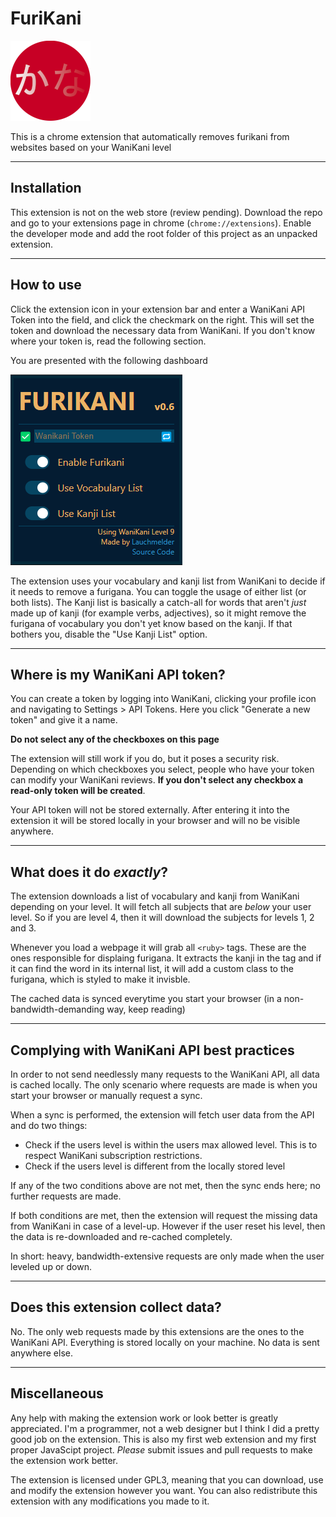 # FuriKani
![Icon](res/icon128.png)

This is a chrome extension that automatically removes furikani from websites based on your WaniKani level

---

## Installation
This extension is not on the web store (review pending). Download the repo and go to your extensions page in chrome (`chrome://extensions`). Enable the developer mode and add the root folder of this project as an unpacked extension.

---

## How to use
Click the extension icon in your extension bar and enter a WaniKani API Token into the field, and click the checkmark on the right. This will set the token and download the necessary data from WaniKani. If you don't know where your token is, read the following section.

You are presented with the following dashboard

![Dashboard](res/dashboard_small.png)

The extension uses your vocabulary and kanji list from WaniKani to decide if it needs to remove a furigana. You can toggle the usage of either list (or both lists). The Kanji list is basically a catch-all for words that aren't *just* made up of kanji (for example verbs, adjectives), so it might remove the furigana of vocabulary you don't yet know based on the kanji. If that bothers you, disable the "Use Kanji List" option.

---

## Where is my WaniKani API token?
You can create a token by logging into WaniKani, clicking your profile icon and navigating to Settings > API Tokens.
Here you click "Generate a new token" and give it a name.

**Do not select any of the checkboxes on this page**

The extension will still work if you do, but it poses a security risk. Depending on which checkboxes you select, people who have your token can modify your WaniKani reviews. **If you don't select any checkbox a read-only token will be created**.

Your API token will not be stored externally. After entering it into the extension it will be stored locally in your browser and will no be visible anywhere.

---

## What does it do *exactly*?
The extension downloads a list of vocabulary and kanji from WaniKani depending on your level. It will fetch all subjects that are *below* your user level. So if you are level 4, then it will download the subjects for levels 1, 2 and 3.

Whenever you load a webpage it will grab all `<ruby>` tags. These are the ones responsible for displaing furigana. It extracts the kanji in the tag and if it can find the word in its internal list, it will add a custom class to the furigana, which is styled to make it invisble.

The cached data is synced everytime you start your browser (in a non-bandwidth-demanding way, keep reading)

---

## Complying with WaniKani API best practices
In order to not send needlessly many requests to the WaniKani API, all data is cached locally. The only scenario where requests are made is when you start your browser or manually request a sync.

When a sync is performed, the extension will fetch user data from the API and do two things:
 * Check if the users level is within the users max allowed level. This is to respect WaniKani subscription restrictions.
 * Check if the users level is different from the locally stored level

If any of the two conditions above are not met, then the sync ends here; no further requests are made.

If both conditions are met, then the extension will request the missing data from WaniKani in case of a level-up. However if the user reset his level, then the data is re-downloaded and re-cached completely.

In short: heavy, bandwidth-extensive requests are only made when the user leveled up or down.

---

## Does this extension collect data?
No. The only web requests made by this extensions are the ones to the WaniKani API. Everything is stored locally on your machine. No data is sent anywhere else.

---

## Miscellaneous
Any help with making the extension work or look better is greatly appreciated. I'm a programmer, not a web designer but I think I did a pretty good job on the extension.
This is also my first web extension and my first proper JavaScipt project. *Please* submit issues and pull requests to make the extension work better.

The extension is licensed under GPL3, meaning that you can download, use and modify the extension however you want. You can also redistribute this extension with any modifications you made to it.